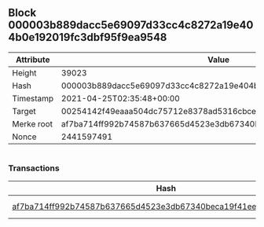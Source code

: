 ## Block 000003b889dacc5e69097d33cc4c8272a19e404b0e192019fc3dbf95f9ea9548

Attribute | Value
--- | ---
Height | 39023
Hash | 000003b889dacc5e69097d33cc4c8272a19e404b0e192019fc3dbf95f9ea9548
Timestamp | 2021-04-25T02:35:48+00:00
Target | 00254142f49eaaa504dc75712e8378ad5316cbcead634704b3734b6271167cc4
Merke root | af7ba714ff992b74587b637665d4523e3db67340beca19f41ee15c70173880f3
Nonce | 2441597491

```

```

### Transactions

Hash | Amount
--- | ---
[af7ba714ff992b74587b637665d4523e3db67340beca19f41ee15c70173880f3](af7ba714ff992b74587b637665d4523e3db67340beca19f41ee15c70173880f3.md) | 10.00000000 SKEPTI 
